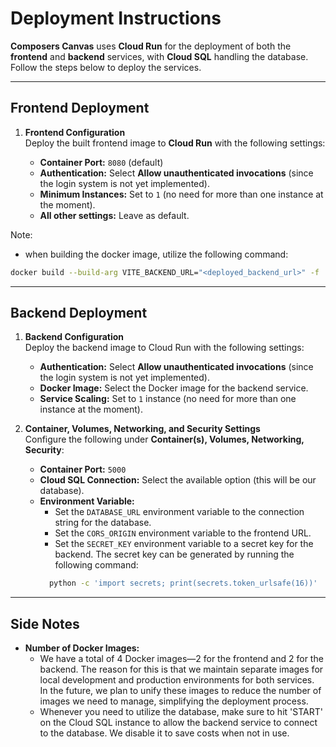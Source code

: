# Deployment Instructions

**Composers Canvas** uses **Cloud Run** for the deployment of both the **frontend** and **backend** services, with **Cloud SQL** handling the database. Follow the steps below to deploy the services.

---

## Frontend Deployment

1. **Frontend Configuration**  
   Deploy the built frontend image to **Cloud Run** with the following settings:

   - **Container Port:** `8080` (default)
   - **Authentication:** Select **Allow unauthenticated invocations** (since the login system is not yet implemented).
   - **Minimum Instances:** Set to `1` (no need for more than one instance at the moment).
   - **All other settings:** Leave as default.

Note:
- when building the docker image, utilize the following command:
```bash
docker build --build-arg VITE_BACKEND_URL="<deployed_backend_url>" -f ./frontend/dockerfile.prod -t gcr.io/ece49595-seniordesign/frontend ./frontend
```
---

## Backend Deployment

1. **Backend Configuration**  
   Deploy the backend image to Cloud Run with the following settings:

   - **Authentication:** Select **Allow unauthenticated invocations** (since the login system is not yet implemented).
   - **Docker Image:** Select the Docker image for the backend service.
   - **Service Scaling:** Set to `1` instance (no need for more than one instance at the moment).

2. **Container, Volumes, Networking, and Security Settings**  
   Configure the following under **Container(s), Volumes, Networking, Security**:

   - **Container Port:** `5000`
   - **Cloud SQL Connection:** Select the available option (this will be our database).
   - **Environment Variable:**
     - Set the `DATABASE_URL` environment variable to the connection string for the database.
     - Set the `CORS_ORIGIN` environment variable to the frontend URL.
     - Set the `SECRET_KEY` environment variable to a secret key for the backend.
     The secret key can be generated by running the following command:
     ```bash
       python -c 'import secrets; print(secrets.token_urlsafe(16))'
       ```

---

## Side Notes

- **Number of Docker Images:**  
  - We have a total of 4 Docker images—2 for the frontend and 2 for the backend. The reason for this is that we maintain separate images for local development and production environments for both services.  
  In the future, we plan to unify these images to reduce the number of images we need to manage, simplifying the deployment process.
  - Whenever you need to utilize the database, make sure to hit 'START' on the Cloud SQL instance to allow the backend service to connect to the database. We disable it to save costs when not in use.